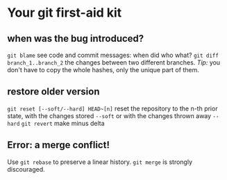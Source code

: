 # Your git first-aid kit

## when was the bug introduced?
`git blame` see code and commit messages: when did who what?
`git diff branch_1..branch_2` the changes between two different branches. *Tip:* you don't have to copy the whole hashes, only the unique part of them.

## restore older version
`git reset [--soft/--hard] HEAD~[n]` reset the repository to the n-th prior state, with the changes stored `--soft` or with the changes thrown away `--hard`
`git revert` make minus delta

## Error: a merge conflict!
Use `git rebase` to preserve a linear history. `git merge` is strongly discouraged.
